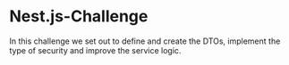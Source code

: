 # Nest.js-Challenge
In this challenge we set out to define and create the DTOs, implement the type of security and improve the service logic. 
